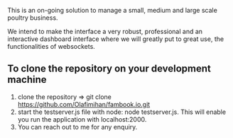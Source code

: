 This is an on-going solution to manage a small, medium and large scale poultry business.

We intend to make the interface a very robust, professional and an interactive dashboard interface
where we will greatly put to great use, the functionalities of websockets.


## To clone the repository on your development machine
1. clone the repository => git clone https://github.com/Olafimihan/fambook.io.git 
2. start the testserver.js file with node: node testserver.js. This will enable you run the application with      localhost:2000.
3. You can reach out to me for any enquiry.



